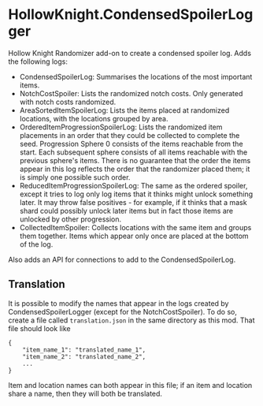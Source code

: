 # HollowKnight.CondensedSpoilerLogger

Hollow Knight Randomizer add-on to create a condensed spoiler log. Adds the following logs:

- CondensedSpoilerLog: Summarises the locations of the most important items.
- NotchCostSpoiler: Lists the randomized notch costs. Only generated with notch costs randomized.
- AreaSortedItemSpoilerLog: Lists the items placed at randomized locations, with the locations grouped by area.
- OrderedItemProgressionSpoilerLog: Lists the randomized item placements in an order that they could be collected to complete the seed.
Progression Sphere 0 consists of the items reachable from the start. Each subsequent sphere consists of all items reachable with the previous sphere's items.
There is no guarantee that the order the items appear in this log reflects the order that the randomizer placed them; it is simply one possible such order.
- ReducedItemProgressionSpoilerLog: The same as the ordered spoiler, except it tries to log only log items that it thinks might unlock something later.
It may throw false positives - for example, if it thinks that a mask shard could possibly unlock later items but in fact those items are unlocked
by other progression.
- CollectedItemSpoiler: Collects locations with the same item and groups them together. Items which appear only once are placed
at the bottom of the log.

Also adds an API for connections to add to the CondensedSpoilerLog.

## Translation

It is possible to modify the names that appear in the logs created by CondensedSpoilerLogger (except for the NotchCostSpoiler). To do so,
create a file called `translation.json` in the same directory as this mod. That file should look like

```
{
    "item_name_1": "translated_name_1",
	"item_name_2": "translated_name_2",
	...
}
```

Item and location names can both appear in this file; if an item and location share a name, then they will both be translated.